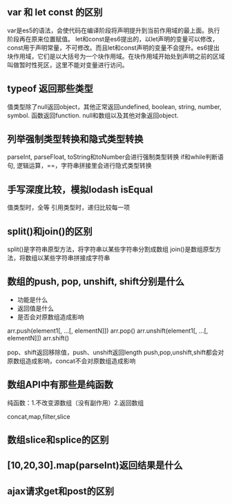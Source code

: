 ## var 和 let const 的区别

var是es5的语法，会使代码在编译阶段将声明提升到当前作用域的最上面。执行阶段再在原来位置赋值。
let和const是es6提出的，以let声明的变量可以修改，const用于声明常量，不可修改。而且let和const声明的变量不会提升。es6提出块作用域，它们是以大括号为一个块作用域。在块作用域开始处到声明之前的区域叫做暂时性死区，这里不能对变量进行访问。

## typeof 返回那些类型

值类型除了null返回object，其他正常返回undefined, boolean, string, number, symbol. 
函数返回function.
null和数组以及其他对象返回object.

## 列举强制类型转换和隐式类型转换

parseInt, parseFloat, toString和toNumber会进行强制类型转换
if和while判断语句, 逻辑运算，==，字符串拼接里会进行隐式类型转换

## 手写深度比较，模拟lodash isEqual

值类型时，全等
引用类型时，递归比较每一项

## split()和join()的区别

split()是字符串原型方法，将字符串以某些字符串分割成数组
join()是数组原型方法，将数组以某些字符串拼接成字符串

## 数组的push, pop, unshift, shift分别是什么

- 功能是什么
- 返回值是什么
- 是否会对原数组造成影响

arr.push(element1[, ...[, elementN]])
arr.pop()
arr.unshift(element1[, ...[, elementN]])
arr.shift()

pop、shift返回移除值，push、unshift返回length
push,pop,unshift,shift都会对原数组造成影响，concat不会对原数组造成影响

## 数组API中有那些是纯函数

纯函数：1.不改变源数组（没有副作用）2.返回数组

concat,map,filter,slice

## 数组slice和splice的区别

## [10,20,30].map(parseInt)返回结果是什么

## ajax请求get和post的区别

